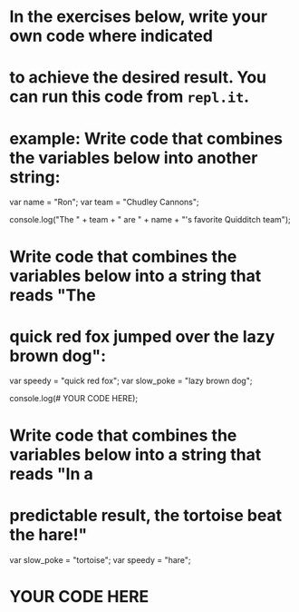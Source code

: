 # In the exercises below, write your own code where indicated
# to achieve the desired result. You can run this code from `repl.it`.

<!-- LB NOTES:
- do they do this in a repl or the console? probably a repl so they can save their work. do we want to introduce return and console.log in these initial exercises, and then switch to return when it is introduced in day 4 work?
-->

# example: Write code that combines the variables below into another string:
var name = "Ron";
var team = "Chudley Cannons";

console.log("The " + team + " are " + name + "'s favorite Quidditch team");

# Write code that combines the variables below into a string that reads "The
# quick red fox jumped over the lazy brown dog":
var speedy = "quick red fox";
var slow_poke = "lazy brown dog";

console.log(# YOUR CODE HERE);

# Write code that combines the variables below into a string that reads "In a
# predictable result, the tortoise beat the hare!"
var slow_poke = "tortoise";
var speedy = "hare";

# YOUR CODE HERE
